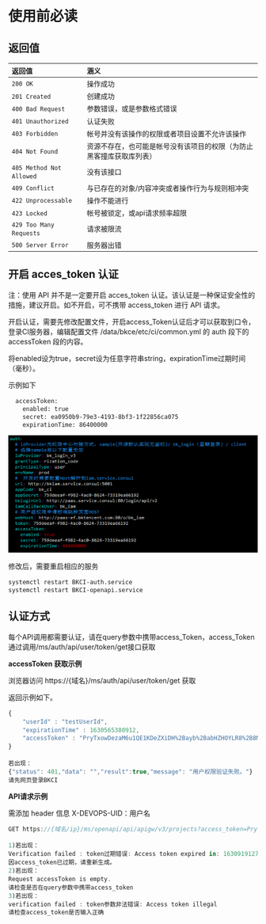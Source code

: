 # 使用前必读

## **返回值**

| 返回值 | 涵义 |
| :--- | :--- |
| `200 OK` | 操作成功 |
| `201 Created` | 创建成功 |
| `400 Bad Request` | 参数错误，或是参数格式错误 |
| `401 Unauthorized` | 认证失败 |
| `403 Forbidden` | 帐号并没有该操作的权限或者项目设置不允许该操作 |
| `404 Not Found` | 资源不存在，也可能是帐号没有该项目的权限（为防止黑客撞库获取库列表） |
| `405 Method Not Allowed` | 没有该接口 |
| `409 Conflict` | 与已存在的对象/内容冲突或者操作行为与规则相冲突 |
| `422 Unprocessable` | 操作不能进行 |
| `423 Locked` | 帐号被锁定，或api请求频率超限 |
| `429 Too Many Requests` | 请求被限流 |
| `500 Server Error` | 服务器出错 |



## **开启 acces_token 认证**

注：使用 API 并不是一定要开启 acces_token 认证。该认证是一种保证安全性的措施，建议开启。如不开启，可不携带 access_token 进行 API 请求。

开启认证，需要先修改配置文件，开启access_Token认证后才可以获取到口令，登录CI服务器，编辑配置文件 /data/bkce/etc/ci/common.yml 的 auth 段下的 accessToken 段的内容。

将enabled设为true，secret设为任意字符串string，expirationTime过期时间（毫秒）。

示例如下

```
  accessToken:
    enabled: true
    secret: ea0950b9-79e3-4193-8bf3-1f22856ca075
    expirationTime: 86400000
```



![image-20220707143212672](<../../assets/common.yml_demo.png>)



修改后，需要重启相应的服务

```
systemctl restart BKCI-auth.service
systemctl restart BKCI-openapi.service
```





## **认证方式**

每个API调用都需要认证，请在query参数中携带access_Token，access_Token通过调用/ms/auth/api/user/token/get接口获取



**accessToken 获取示例**

浏览器访问  https://{域名}/ms/auth/api/user/token/get  获取

返回示例如下。

```javascript
{
    "userId" : "testUserId",
    "expirationTime" : 1630565380912,
    "accessToken" : "PryTxowDezaM6u1QE1KDeZXiDH%2Bayb%2BabHZHOYLR8%2B8Md9QhAXrUrs2z3U4%2FZ3p9CvP4ObZjZJJ2VdNWQqgX3qeQ1TBK7ADhNXRVWn4q2Q0%3D"
}

若出现：
{"status": 401,"data": "","result":true,"message": "用户权限验证失败。"}
请先网页登录BKCI
```



**API请求示例**

需添加 header 信息 X-DEVOPS-UID：用户名

```javascript
GET https://{域名/ip}/ms/openapi/api/apigw/v3/projects?access_token=PryTxowDezaM6u1QE1KDeZXiDH%2Bayb%2BabHZHOYLR8%2B8Md9QhAXrUrs2z3U4%2FZ3p9CvP4ObZjZJJ2VdNWQqgX3qeQ1TBK7ADhNXRVWn4q2Q0%3D -H "X-DEVOPS-UID: admin"

1)若出现：
Verification failed : token过期错误: Access token expired in: 1630919127633
因access_token已过期，请重新生成。
2)若出现：
Request accessToken is empty.
请检查是否在query参数中携带access_token
3)若出现：
verification failed : token参数非法错误: Access token illegal
请检查access_token是否输入正确 
```



